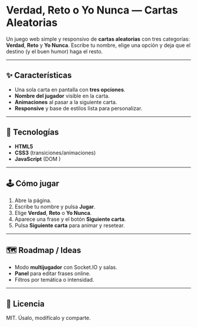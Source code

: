 # Verdad, Reto o Yo Nunca — Cartas Aleatorias

Un juego web simple y responsivo de **cartas aleatorias** con tres categorías: **Verdad**, **Reto** y **Yo Nunca**. Escribe tu nombre, elige una opción y deja que el destino (y el buen humor) haga el resto.


---

## ✨ Características

* Una sola carta en pantalla con **tres opciones**.
* **Nombre del jugador** visible en la carta.
* **Animaciones** al pasar a la siguiente carta.
* **Responsive** y base de estilos lista para personalizar.

---

## 🧱 Tecnologías

* **HTML5**
* **CSS3** (transiciones/animaciones)
* **JavaScript** (DOM )

---

## 🕹️ Cómo jugar

1. Abre la página.
2. Escribe tu nombre y pulsa **Jugar**.
3. Elige **Verdad**, **Reto** o **Yo Nunca**.
4. Aparece una frase y el botón **Siguiente carta**.
5. Pulsa **Siguiente carta** para animar y resetear.

---


## 🗺️ Roadmap / Ideas

* Modo **multijugador** con Socket.IO y salas.
* **Panel** para editar frases online.
* Filtros por temática o intensidad.

---

## 📄 Licencia

MIT. Úsalo, modifícalo y comparte.
